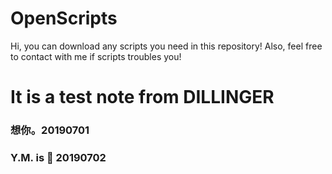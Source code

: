 # OpenScripts

Hi, you can download any scripts you need in this repository! Also, feel free to contact with me if scripts troubles you!

# It is a test note from DILLINGER

### 想你。20190701
### Y.M. is :pig: 20190702
